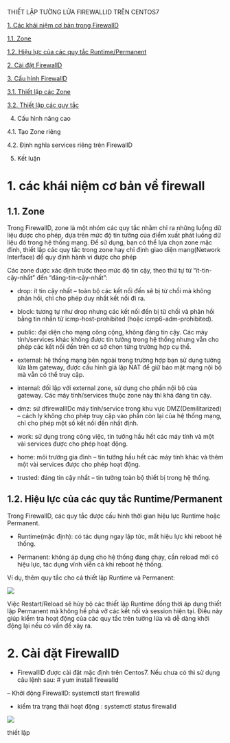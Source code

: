 THIẾT LẬP TƯỜNG LỬA FIREWALLID TRÊN CENTOS7

[1. Các khái niệm cơ bản trong FirewallD](#P1)

[1.1. Zone](#11)

[1.2. Hiệu lực của các quy tắc Runtime/Permanent](#12)

[2. Cài đặt FirewallD](#P2)

[3. Cấu hình FirewallD](#P3)

[3.1. Thiết lập các Zone](#31)

[3.2. Thiết lập các quy tắc](#32)

4. Cấu hình nâng cao

4.1. Tạo Zone riêng

4.2. Định nghĩa services riêng trên FirewallD

5. Kết luận


#  1. các khái niệm cơ bản về firewall <a name="P1"> </a>

## 1.1. Zone <a name="11"> </a>

Trong FirewallD, zone là một nhóm các quy tắc nhằm chỉ ra những luồng dữ liệu được cho phép, dựa trên mức độ tin tưởng của điểm xuất phát luồng dữ liệu đó trong hệ thống mạng. Để sử dụng, bạn có thể lựa chọn zone mặc đinh, thiết lập các quy tắc trong zone hay chỉ định giao diện mạng(Network Interface) để quy định hành vi được cho phép

Các zone được xác định trước theo mức độ tin cậy, theo thứ tự từ “ít-tin-cậy-nhất” đến “đáng-tin-cậy-nhất”:

- drop: ít tin cậy nhất – toàn bộ các kết nối đến sẽ bị từ chối mà không phản hồi, chỉ cho phép duy nhất kết nối đi ra.

- block: tương tự như drop nhưng các kết nối đến bị từ chối và phản hồi bằng tin nhắn từ icmp-host-prohibited (hoặc icmp6-adm-prohibited).

- public: đại diện cho mạng công cộng, không đáng tin cậy. Các máy tính/services khác không được tin tưởng trong hệ thống nhưng vẫn cho phép các kết nối đến trên cơ sở chọn từng trường hợp cụ thể.

- external: hệ thống mạng bên ngoài trong trường hợp bạn sử dụng tường lửa làm gateway, được cấu hình giả lập NAT để giữ bảo mật mạng nội bộ mà vẫn có thể truy cập.

- internal: đối lập với external zone, sử dụng cho phần nội bộ của gateway. Các máy tính/services thuộc zone này thì khá đáng tin cậy.

- dmz: sử dfirewallIDc máy tính/service trong khu vực DMZ(Demilitarized) – cách ly không cho phép truy cập vào phần còn lại của hệ thống mạng, chỉ cho phép một số kết nối đến nhất định.

- work: sử dụng trong công việc, tin tưởng hầu hết các máy tính và một vài services được cho phép hoạt động.

- home: môi trường gia đình – tin tưởng hầu hết các máy tính khác và thêm một vài services được cho phép hoạt động.

- trusted: đáng tin cậy nhất – tin tưởng toàn bộ thiết bị trong hệ thống.


## 1.2. Hiệu lực của các quy tắc Runtime/Permanent <a name="12"> </a>

Trong FirewallD, các quy tắc được cấu hình thời gian hiệu lực Runtime hoặc Permanent.

-  Runtime(mặc định): có tác dụng ngay lập tức, mất hiệu lực khi reboot hệ thống.

- Permanent: không áp dụng cho hệ thống đang chạy, cần reload mới có hiệu lực, tác dụng vĩnh viễn cả khi reboot hệ thống.

Ví dụ, thêm quy tắc cho cả thiết lập Runtime và Permanent:

![](./Images/Firewall/1.1.png)


Việc Restart/Reload sẽ hủy bộ các thiết lập Runtime đồng thời áp dụng thiết lập Permanent mà không hề phá vỡ các kết nối và session hiện tại. Điều này giúp kiểm tra hoạt động của các quy tắc trên tường lửa và dễ dàng khởi động lại nếu có vấn đề xảy ra.


# 2. Cài đặt FirewallD 

- FirewallID được cài đặt mặc định trên Centos7. Nếu chưa có thì sử dụng câu lệnh sau: # yum install firewalld

– Khởi động FirewallD: systemctl start  firewalld

- kiểm tra trạng thái hoạt động : systemctl status firewalld

![](./Images/Firewall/1.2.png)

thiết lập 












